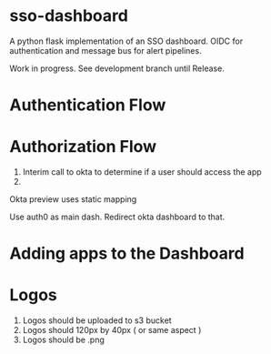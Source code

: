 # sso-dashboard
A python flask implementation of an SSO dashboard.  OIDC for authentication and message bus for alert pipelines.

Work in progress.  See development branch until Release.

# Authentication Flow


# Authorization Flow
1. Interim call to okta to determine if a user should access the app
2.

Okta preview uses static mapping


Use auth0 as main dash.  Redirect okta dashboard to that.  

# Adding apps to the Dashboard


# Logos

1. Logos should be uploaded to s3 bucket
2. Logos should 120px by 40px ( or same aspect )
3. Logos should be .png
